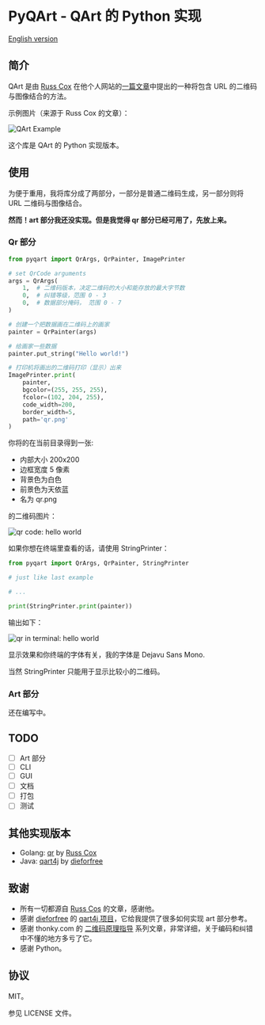 # PyQArt - QArt 的  Python 实现

[English version](https://github.com/7sDream/pyqart/blob/master/README.md)

## 简介

QArt 是由 [Russ Cox][russ_cos_google_plus] 在他个人网站的[一篇文章][qart_article]中提出的一种将包含 URL 的二维码与图像结合的方法。

示例图片（来源于 Russ Cox 的文章）：

![QArt Example](http://ww4.sinaimg.cn/large/88e401f0gw1f6dl845naoj205g05ga9y.jpg)

这个库是 QArt 的 Python 实现版本。

## 使用

为便于重用，我将库分成了两部分，一部分是普通二维码生成，另一部分则将 URL 二维码与图像结合。

**然而！art 部分我还没实现。但是我觉得 qr 部分已经可用了，先放上来。**

### Qr 部分

```python
from pyqart import QrArgs, QrPainter, ImagePrinter

# set QrCode arguments
args = QrArgs(
    1,  # 二维码版本，决定二维码的大小和能存放的最大字节数
    0,  # 纠错等级，范围 0 - 3
    0,  # 数据部分掩码， 范围 0 - 7
)

# 创建一个把数据画在二维码上的画家
painter = QrPainter(args)

# 给画家一些数据
painter.put_string("Hello world!")

# 打印机将画出的二维码打印（显示）出来
ImagePrinter.print(
    painter,
    bgcolor=(255, 255, 255),
    fcolor=(102, 204, 255),
    code_width=200,
    border_width=5,
    path='qr.png'
)
```

你将的在当前目录得到一张:

- 内部大小 200x200
- 边框宽度 5 像素
- 背景色为白色
- 前景色为天依蓝
- 名为 qr.png

的二维码图片：

![qr code: hello world](http://ww4.sinaimg.cn/large/88e401f0gw1f6dmbn4xp6j205u05u0t4.jpg)

如果你想在终端里查看的话，请使用 StringPrinter：

```python
from pyqart import QrArgs, QrPainter, StringPrinter

# just like last example

# ...

print(StringPrinter.print(painter))
```

输出如下：

![qr in terminal: hello world](http://ww4.sinaimg.cn/large/88e401f0gw1f6do76nvtyj20d00963zr.jpg)

显示效果和你终端的字体有关，我的字体是 Dejavu Sans Mono.

当然 StringPrinter 只能用于显示比较小的二维码。

### Art 部分

还在编写中。

## TODO

- [ ] Art 部分
- [ ] CLI
- [ ] GUI
- [ ] 文档
- [ ] 打包
- [ ] 测试

## 其他实现版本

- Golang: [qr][qr] by [Russ Cox][russ_cos_google_plus]
- Java: [qart4j][qart4j] by [dieforfree][dieforfree]

## 致谢

- 所有一切都源自 [Russ Cos][russ_cos_google_plus] 的文章，感谢他。
- 感谢 [dieforfree][dieforfree] 的 [qart4j 项目][qart4j]，它给我提供了很多如何实现 art 部分参考。
- 感谢 thonky.com 的 [二维码原理指导][tutorial] 系列文章，非常详细，关于编码和纠错中不懂的地方多亏了它。
- 感谢 Python。

## 协议

MIT。

参见 LICENSE 文件。

[russ_cos_google_plus]: https://plus.google.com/+RussCox-rsc
[qart_article]: http://research.swtch.com/qart
[qr]: https://code.google.com/p/rsc/source/browse/qr
[dieforfree]: https://github.com/dieforfree
[qart4j]: https://github.com/dieforfree/qart4j
[tutorial]: http://www.thonky.com/qr-code-tutorial/
